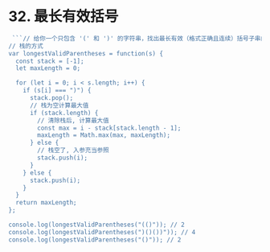# 32. 最长有效括号

```js
 ```// 给你一个只包含 '(' 和 ')' 的字符串，找出最长有效（格式正确且连续）括号子串的长度\
// 栈的方式
var longestValidParentheses = function(s) {
  const stack = [-1];
  let maxLength = 0;

  for (let i = 0; i < s.length; i++) {
    if (s[i] === ")") {
      stack.pop();
      // 栈为空计算最大值
      if (stack.length) {
        // 清除栈后, 计算最大值
        const max = i - stack[stack.length - 1];
        maxLength = Math.max(max, maxLength);
      } else {
        // 栈空了, 入参充当参照
        stack.push(i);
      }
    } else {
      stack.push(i);
    }
  }
  return maxLength;
};

console.log(longestValidParentheses("(()")); // 2
console.log(longestValidParentheses(")()())")); // 4
console.log(longestValidParentheses("()")); // 2
